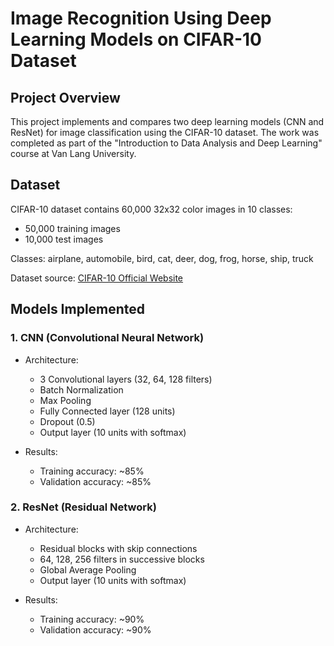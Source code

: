 # Image Recognition Using Deep Learning Models on CIFAR-10 Dataset

## Project Overview
This project implements and compares two deep learning models (CNN and ResNet) for image classification using the CIFAR-10 dataset. The work was completed as part of the "Introduction to Data Analysis and Deep Learning" course at Van Lang University.

## Dataset
CIFAR-10 dataset contains 60,000 32x32 color images in 10 classes:
- 50,000 training images
- 10,000 test images

Classes: airplane, automobile, bird, cat, deer, dog, frog, horse, ship, truck

Dataset source: [CIFAR-10 Official Website](http://www.cs.toronto.edu/~kriz/cifar.html)

## Models Implemented

### 1. CNN (Convolutional Neural Network)
- Architecture:
  - 3 Convolutional layers (32, 64, 128 filters)
  - Batch Normalization
  - Max Pooling
  - Fully Connected layer (128 units)
  - Dropout (0.5)
  - Output layer (10 units with softmax)

- Results:
  - Training accuracy: ~85%
  - Validation accuracy: ~85%

### 2. ResNet (Residual Network)
- Architecture:
  - Residual blocks with skip connections
  - 64, 128, 256 filters in successive blocks
  - Global Average Pooling
  - Output layer (10 units with softmax)

- Results:
  - Training accuracy: ~90%
  - Validation accuracy: ~90%


